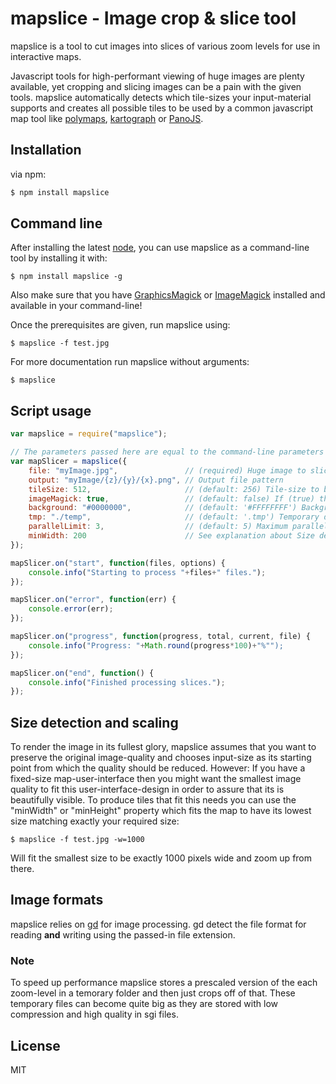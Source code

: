 # mapslice - Image crop & slice tool

mapslice is a tool to cut images into slices of various zoom levels for use in interactive maps.

Javascript tools for high-performant viewing of huge images are plenty available, yet cropping and slicing images can be a pain with the given tools.
mapslice automatically detects which tile-sizes your input-material supports and creates all possible tiles to be used by a common javascript map tool
like [polymaps](http://polymaps.org/), [kartograph](http://kartograph.org/) or [PanoJS](http://www.dimin.net/software/panojs/).

## Installation

via npm:

```bash
$ npm install mapslice
```

## Command line

After installing the latest [node](http://nodejs.org/), you can use mapslice as a command-line tool by installing it with:

```console
$ npm install mapslice -g
```

Also make sure that you have [GraphicsMagick](http://www.graphicsmagick.org/README.html) or [ImageMagick](http://www.imagemagick.org/script/binary-releases.php) installed and available in your command-line!

Once the prerequisites are given, run mapslice using:

```console
$ mapslice -f test.jpg
```

For more documentation run mapslice without arguments:

```console
$ mapslice
```


## Script usage

```JavaScript
var mapslice = require("mapslice");

// The parameters passed here are equal to the command-line parameters
var mapSlicer = mapslice({
    file: "myImage.jpg",               // (required) Huge image to slice
    output: "myImage/{z}/{y}/{x}.png", // Output file pattern
    tileSize: 512,                     // (default: 256) Tile-size to be used
    imageMagick: true,                 // (default: false) If (true) then use ImageMagick instead of GraphicsMagick
    background: "#0000000",            // (default: '#FFFFFFFF') Background color to be used for the tiles. More: http://ow.ly/rsluD
    tmp: "./temp",                     // (default: '.tmp') Temporary directory to be used to store helper files
    parallelLimit: 3,                  // (default: 5) Maximum parallel tasks to be run at the same time (warning: processes can consume a lot of memory!)
    minWidth: 200                      // See explanation about Size detection below
});

mapSlicer.on("start", function(files, options) {
    console.info("Starting to process "+files+" files.");
});

mapSlicer.on("error", function(err) {
    console.error(err);
});

mapSlicer.on("progress", function(progress, total, current, file) {
    console.info("Progress: "+Math.round(progress*100)+"%"");
});

mapSlicer.on("end", function() {
    console.info("Finished processing slices.");
});
```

## Size detection and scaling

To render the image in its fullest glory, mapslice assumes that you want to preserve the original image-quality and chooses input-size as its starting point from which the quality should be reduced. However: If you have a fixed-size map-user-interface then you might want the smallest image quality to fit this user-interface-design in order to assure that its is beautifully visible. To produce tiles that fit this needs you can use the "minWidth" or "minHeight" property which fits the map to have its lowest size matching exactly your required size:

```console
$ mapslice -f test.jpg -w=1000
```

Will fit the smallest size to be exactly 1000 pixels wide and zoom up from there.

## Image formats

mapslice relies on [gd](https://github.com/mikesmullin/node-gd) for image processing. gd detect the file format for reading **and** writing using the passed-in file extension.

### Note

To speed up performance mapslice stores a prescaled version of the each zoom-level in a temorary folder and then just crops off of that. These temporary files can become quite big as they are stored with low compression and high quality in sgi files.

## License

MIT



